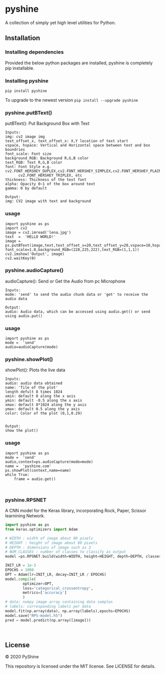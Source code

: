 # pyshine

A collection of simply yet high level utilities for Python.

## Installation

### Installing dependencies

Provided the below python packages are installed, pyshine is completely pip installable.



### Installing pyshine

`pip install pyshine`

To upgrade to the newest version
`pip install --upgrade pyshine`


### pyshine.putBText()

putBText(): Put Background Box with Text

```
Inputs:
img: cv2 image img
text_offset_x, text_offset_x: X,Y location of text start
vspace, hspace: Vertical and Horizontal space between text and box boundries
font_scale: Font size
background_RGB: Background R,G,B color
text_RGB: Text R,G,B color
font: Font Style e.g. cv2.FONT_HERSHEY_DUPLEX,cv2.FONT_HERSHEY_SIMPLEX,cv2.FONT_HERSHEY_PLAIN,cv2.FONT_HERSHEY_COMPLEX
      cv2.FONT_HERSHEY_TRIPLEX, etc
thickness: Thickness of the text font
alpha: Opacity 0~1 of the box around text
gamma: 0 by default

Output:
img: CV2 image with text and background
```

### usage



```python3
import pyshine as ps
import cv2
image = cv2.imread('lena.jpg')
text  =  'HELLO WORLD!'
image =  ps.putBText(image,text,text_offset_x=20,text_offset_y=20,vspace=10,hspace=10, font_scale=1.0,background_RGB=(228,225,222),text_RGB=(1,1,1))
cv2.imshow('Output', image)
cv2.waitKey(0)
```



### pyshine.audioCapture()

audioCapture(): Send or Get the Audio from pc Microphone

```
Inputs:
mode: 'send' to send the audio chunk data or 'get' to receive the audio data

Output:
audio: Audio data, which can be accessed using audio.get() or send using audio.put()
```

### usage

```python3
import pyshine as ps
mode =  'send'
audio=audioCapture(mode)

```

### pyshine.showPlot()

showPlot(): Plots the live data 

```
Inputs:
audio: audio data obtained 
name: 'Tile of the plot'
length defult 8 times 1024
xmin: default 0 along the x axis
ymin: default -0.5 along the x axis
xmax: default 8*1024 along the y axis
ymax: default 0.5 along the y axis
color: Color of the plot (0,1,0.29)


Output:
show the plot()
```

### usage

```python3
import pyshine as ps
mode =  'send'
audio,context=ps.audioCapture(mode=mode)
name =  'pyshine.com'
ps.showPlot(context,name=name)
while True:
	frame = audio.get()



```

### pyshine.RPSNET

A CNN model for the Keras library, incorporating Rock, Paper, Scissor learnining Network.

```python
import pyshine as ps
from keras.optimizers import Adam

# WIDTH : width of image about 80 pixels
# HEIGHT : height of image about 80 pixels
# DEPTH : dimensions of image such as 3
# NUM_CLASSES : number of classes to classify as output
model =ps.RPSNET.build(width=WIDTH, height=HEIGHT, depth=DEPTH, classes=NUM_CLASSES)
```

```python
INIT_LR = 1e-3
EPOCHS = 1000
OPT = Adam(lr=INIT_LR, decay=INIT_LR / EPOCHS)
model.compile(
		optimizer=OPT,
		loss='categorical_crossentropy',
		metrics=['accuracy']
		)
# data: numpy image array containing data samples
# labels: corresponding labels per data
model.fit(np.array(data), np.array(labels),epochs=EPOCHS)
model.save("RPS-model.h5")
pred = model.predict(np.array([image]))

```



​		













## License

© 2020 PyShine

This repository is licensed under the MIT license. See LICENSE for details.